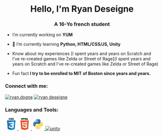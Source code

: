 <h1 align="center">Hello, I'm Ryan Deseigne</h1>
<h3 align="center">A 16-Yo french student</h3>

- I’m currently working on **YUM**

- 🌱 I’m currently learning **Python, HTML/CSS/JS, Unity**

- Know about my experiences [I spent years and years on Scratch and I've re-created games like Zelda or Street of Rage](I spent years and years on Scratch and I've re-created games like Zelda or Street of Rage)

- Fun fact **I try to be enrolled to MIT of Boston since years and years.**

<h3 align="left">Connect with me:</h3>
<p align="left">
<a href="https://instagram.com/ryan.dsgne" target="blank"><img align="center" src="https://raw.githubusercontent.com/rahuldkjain/github-profile-readme-generator/master/src/images/icons/Social/instagram.svg" alt="ryan.dsgne" height="30" width="40" /></a>
<a href="https://www.leetcode.com/ryan deseigne" target="blank"><img align="center" src="https://raw.githubusercontent.com/rahuldkjain/github-profile-readme-generator/master/src/images/icons/Social/leet-code.svg" alt="ryan deseigne" height="30" width="40" /></a>
</p>

<h3 align="left">Languages and Tools:</h3>
<p align="left"> <a href="https://www.w3schools.com/css/" target="_blank" rel="noreferrer"> <img src="https://raw.githubusercontent.com/devicons/devicon/master/icons/css3/css3-original-wordmark.svg" alt="css3" width="40" height="40"/> </a> <a href="https://www.w3.org/html/" target="_blank" rel="noreferrer"> <img src="https://raw.githubusercontent.com/devicons/devicon/master/icons/html5/html5-original-wordmark.svg" alt="html5" width="40" height="40"/> </a> <a href="https://www.python.org" target="_blank" rel="noreferrer"> <img src="https://raw.githubusercontent.com/devicons/devicon/master/icons/python/python-original.svg" alt="python" width="40" height="40"/> </a> <a href="https://unity.com/" target="_blank" rel="noreferrer"> <img src="https://www.vectorlogo.zone/logos/unity3d/unity3d-icon.svg" alt="unity" width="40" height="40"/> </a> </p>
